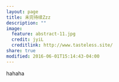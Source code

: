 ```yaml
---
layout: page
title: 未完待续Zzz
description: ""
image:
  feature: abstract-11.jpg
  credit: jyiL
  creditlink: http://www.tasteless.site/
share: true
modified: 2016-06-01T15:14:43-04:00
---
```


hahaha
